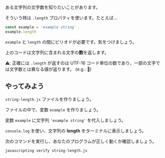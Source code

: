 ある文字列の文字数を知りたいことがあります。

そういう時は `.length` プロパティを使います。たとえば...

```js
const example = 'example string'
example.length
```

`example` と `length` の間にピリオドが必要です。気をつけましょう。

上のコードは文字列に含まれる文字の**数**を返します。

⚠️: 正確には `.length` が返すのは UTF-16 コード単位の数であり、一部の文字では文字数とは異なる値が返ります。 (e.g.: 👀)

## やってみよう

`string-length.js` ファイルを作りましょう。

ファイルの中で、変数 `example` を作りましょう。

変数 `example` に文字列 `'example string'` を代入しましょう。

`console.log` を使い、文字列の **length** をターミナルに表示しましょう。

次のコマンドを実行し、あなたのプログラムが正しく動くか確認しましょう。

`javascripting verify string-length.js`
